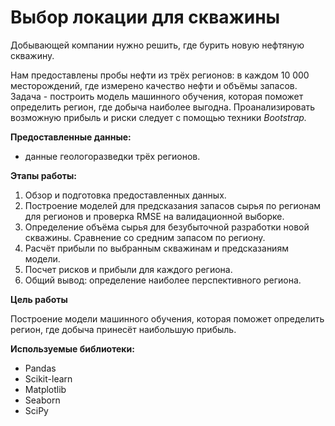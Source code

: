 # Выбор локации для скважины

Добывающей компании нужно решить, где бурить новую нефтяную скважину.

Нам предоставлены пробы нефти из трёх регионов: в каждом 10 000 месторождений, где измерено качество нефти и объёмы запасов. Задача - построить модель машинного обучения, которая поможет определить регион, где добыча наиболее выгодна. Проанализировать возможную прибыль и риски следует с помощью техники *Bootstrap.*

**Предоставленные данные:**
 - данные геологоразведки трёх регионов.
 
**Этапы работы:**
1. Обзор и подготовка предоставленных данных.
2. Построение моделей для предсказания запасов сырья по регионам для регионов и проверка RMSE на валидационной выборке.
3. Определение объёма сырья для безубыточной разработки новой скважины. Сравнение со средним запасом по региону.
4. Расчёт прибыли по выбранным скважинам и предсказаниям модели.
5. Посчет рисков и прибыли для каждого региона.
6. Общий вывод: определение наиболее перспективного региона.

**Цель работы**

Построение модели машинного обучения, которая поможет определить регион, где добыча принесёт наибольшую прибыль.

**Используемые библиотеки:**

- Pandas
- Scikit-learn
- Matplotlib
- Seaborn
- SciPy
